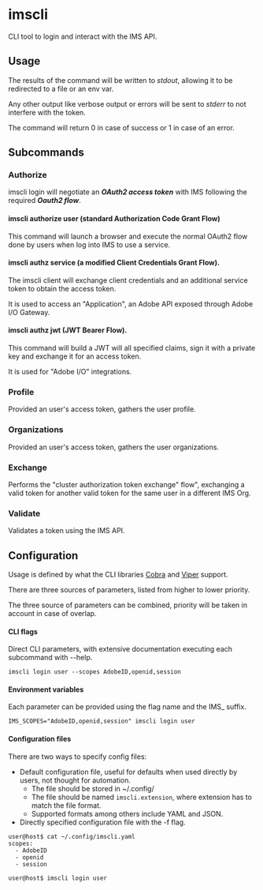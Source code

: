 # imscli
CLI tool to login and interact with the IMS API.

## Usage

The results of the command will be written to *stdout*, allowing it to be redirected to a file or an env var.

Any other output like verbose output or errors will be sent to *stderr* to not interfere with the token.

The command will return 0 in case of success or 1 in case of an error.

## Subcommands
### Authorize

imscli login will negotiate an ***OAuth2 access token*** with IMS following the required ***Oauth2 flow***.

#### imscli authorize user (standard Authorization Code Grant Flow)

This command will launch a browser and execute the normal OAuth2 flow done by users when log into IMS to use a service.

#### imscli authz service (a modified Client Credentials Grant Flow).

The imscli client will exchange client credentials and an additional service token to obtain the access token.

It is used to access an "Application", an Adobe API exposed through Adobe I/O Gateway.

#### imscli authz jwt (JWT Bearer Flow).

This command will build a JWT will all specified claims, sign it with a private key and exchange it for an access token.

It is used for "Adobe I/O" integrations.

### Profile

Provided an user's access token, gathers the user profile.

### Organizations

Provided an user's access token, gathers the user organizations.

### Exchange

Performs the "cluster authorization token exchange" flow", exchanging a valid token for another valid token for the
same user in a different IMS Org.

### Validate

Validates a token using the IMS API.


## Configuration

Usage is defined by what the CLI libraries [Cobra](https://github.com/spf13/cobra) and [Viper](https://github.com/spf13/viper) support.

There are three sources of parameters, listed from higher to lower priority.

The three source of parameters can be combined, priority will be taken in account in case of overlap.

#### CLI flags

Direct CLI parameters, with extensive documentation executing each subcommand with --help.
```
imscli login user --scopes AdobeID,openid,session
```

#### Environment variables

Each parameter can be provided using the flag name and the IMS_ suffix.
```
IMS_SCOPES="AdobeID,openid,session" imscli login user
```

#### Configuration files

There are two ways to specify config files:

- Default configuration file, useful for defaults when used directly by users, not thought for automation.
    - The file should be stored in ~/.config/
    - The file should be named `imscli.extension`, where extension has to match the file format.
    - Supported formats among others include YAML and JSON.
- Directly specified configuration file with the -f flag.
```
user@host$ cat ~/.config/imscli.yaml
scopes:
  - AdobeID
  - openid
  - session

user@host$ imscli login user
```

